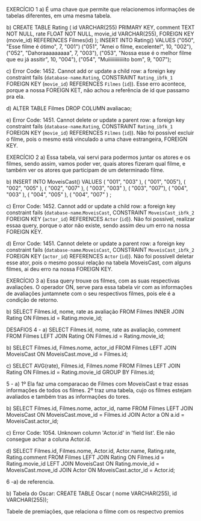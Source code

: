 EXERCÍCIO 1
a) É uma chave que permite que relacionemos informações de tabelas diferentes, em uma mesma tabela. 

b) CREATE TABLE Rating (
	id VARCHAR(255) PRIMARY KEY,
    comment TEXT NOT NULL,
	rate FLOAT NOT NULL,
    movie_id VARCHAR(255),
    FOREIGN KEY (movie_id) REFERENCES Filmes(id)
);
INSERT INTO Rating() VALUES
("050", "Esse filme é ótimo", 7, "001")
("051", "Amei o filme, excelente!", 10, "002"),
("052", "Dahoraaaaaaaaa", 7, "003"),
("053", "Nossa esse é o melhor filme que eu já assitir", 10, "004"),
("054", "Muiiiiiiiiiiiiito bom", 9, "007");

c) Error Code: 1452. Cannot add or update a child row: a foreign key constraint fails (`database-name`.`Rating`, CONSTRAINT `Rating_ibfk_1` FOREIGN KEY (`movie_id`) REFERENCES `Filmes` (`id`)). 
Esse erro acontece, porque a nossa FOREIGN KET, não achou a referência de id que passamo pra ela.

d) ALTER TABLE Filmes DROP COLUMN avaliacao; 

e) Error Code: 1451. Cannot delete or update a parent row: a foreign key constraint fails (`database-name`.`Rating`, CONSTRAINT `Rating_ibfk_1` FOREIGN KEY (`movie_id`) REFERENCES `Filmes` (`id`)). Não foi possível excluir o filme, pois o mesmo está vinculado a uma chave estrangeira, FOREIGN KEY. 

EXERCÍCIO 2 
a) Essa tabela, vai servi para podermos juntar os atores e os filmes, sendo assim, vamos poder ver, quais atores fizeram qual filme, e também ver os atores que participam de um determinado filme. 

b) INSERT INTO MoveisCast() VALUES
( "001", "003" ),
( "001", "005"),
( "002", "005" ),
( "002", "007" ),
( "003", "003" ),
( "003", "007"),
( "004", "003" ),
( "004", "005" ),
( "004", "007" )
;

c) Error Code: 1452. Cannot add or update a child row: a foreign key constraint fails (`database-name`.`MoveisCast`, CONSTRAINT `MoveisCast_ibfk_2` FOREIGN KEY (`actor_id`) REFERENCES `Actor` (`id`)). Não foi possivel, realizar essaa query, porque o ator não existe, sendo assim deu um erro na nossa FOREIGN KEY.

d) Error Code: 1451. Cannot delete or update a parent row: a foreign key constraint fails (`database-name`.`MoveisCast`, CONSTRAINT `MoveisCast_ibfk_2` FOREIGN KEY (`actor_id`) REFERENCES `Actor` (`id`)). Não foi possívell deletar esse ator, pois o mesmo possui relação na tabela MoveisCast, com alguns filmes, ai deu erro na nossa FOREIGN KEY. 
 
EXERCÍCIO 3 
a) Essa query trouxe os filmes, com as suas respectivas avaliações. O operador ON, serve para essa tabela vir com as informações de avaliações juntamnete com o seu respectivos filmes, pois ele é a condição de retorno. 

b) SELECT Filmes.id, nome, rate as avaliação FROM Filmes 
INNER JOIN Rating ON Filmes.id = Rating.movie_id;

DESAFIOS 
4 - a) SELECT Filmes.id, nome, rate as avaliação, comment FROM Filmes LEFT JOIN Rating ON Filmes.id = Rating.movie_id;

b) SELECT Filmes.id, Filmes.nome, actor_id FROM Filmes LEFT JOIN MoveisCast ON MoveisCast.move_id = Filmes.id;

c) SELECT AVG(rate), Filmes.id, Filmes.nome FROM Filmes LEFT JOIN Rating ON Filmes.id = Rating.movie_id GROUP BY Filmes.id;

5 - a) 1º Ela faz uma comparacao de Filmes com MoveisCast e traz essas informações de todos os filmes. 2º traz uma tabela, cujo os filmes estejam avaliados e também tras as informações do tores. 

b) SELECT Filmes.id, Filmes.nome, actor_id, name FROM Filmes LEFT JOIN MoveisCast ON MoveisCast.move_id = Filmes.id
JOIN Actor a ON a.id = MoveisCast.actor_id;

c) Error Code: 1054. Unknown column 'Actor.id' in 'field list'. Ele não consegue achar a coluna Actor.id. 

d) SELECT Filmes.id, Filmes.nome, Actor.id, Actor.name, Rating.rate, Rating.comment FROM Filmes 
LEFT JOIN Rating ON Filmes.id = Rating.movie_id
LEFT JOIN MoveisCast ON Rating.movie_id = MoveisCast.move_id
JOIN Actor ON MoveisCast.actor_id = Actor.id;

6 -a) de referencia.

b) Tabela do Oscar: 
CREATE TABLE Oscar (
nome VARCHAR(255),
id VARCHAR(255));

Tabele de premiações, que relaciona o filme com os respectvo premios


